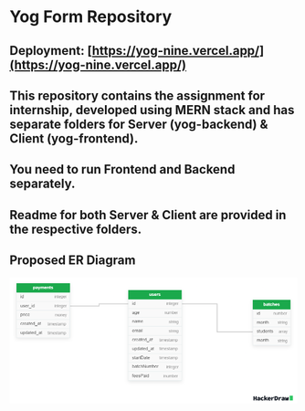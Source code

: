 # Yog Form Repository

## Deployment: [https://yog-nine.vercel.app/](https://yog-nine.vercel.app/)

## This repository contains the assignment for internship, developed using MERN stack and has separate folders for Server (yog-backend) & Client (yog-frontend).

## You need to run Frontend and Backend separately.

## Readme for both Server & Client are provided in the respective folders.

## Proposed ER Diagram

![ER Diagram](./ER%20Diagram.png "ER Diagram")
